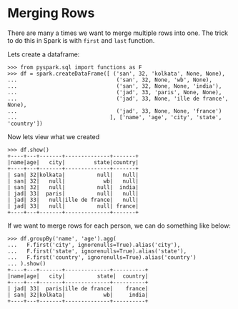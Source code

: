# Merging Rows

There are many a times we want to merge multiple rows into one. The trick to do this in Spark is with `first` and `last` function.

Lets create a dataframe:

```
>>> from pyspark.sql import functions as F
>>> df = spark.createDataFrame([ ('san', 32, 'kolkata', None, None), 
...                               ('san', 32, None, 'wb', None), 
...                               ('san', 32, None, None, 'india'), 
...                               ('jad', 33, 'paris', None, None), 
...                               ('jad', 33, None, 'ille de france', None), 
...                               ('jad', 33, None, None, 'france')
...                             ], ['name', 'age', 'city', 'state', 'country'])
```

Now lets view what we created

```
>>> df.show()
+----+---+-------+--------------+-------+                                       
|name|age|   city|         state|country|
+----+---+-------+--------------+-------+
| san| 32|kolkata|          null|   null|
| san| 32|   null|            wb|   null|
| san| 32|   null|          null|  india|
| jad| 33|  paris|          null|   null|
| jad| 33|   null|ille de france|   null|
| jad| 33|   null|          null| france|
+----+---+-------+--------------+-------+
```

If we want to merge rows for each person, we can do something like below:

```
>>> df.groupBy('name', 'age').agg(
...   F.first('city', ignorenulls=True).alias('city'), 
...   F.first('state', ignorenulls=True).alias('state'),
...   F.first('country', ignorenulls=True).alias('country')
... ).show()
+----+---+-------+--------------+----------+                                        
|name|age|   city|          state|  country|
+----+---+-------+--------------+----------+
| jad| 33|  paris|ille de france|    france|
| san| 32|kolkata|            wb|     india|
+----+---+-------+--------------+----------+
```

